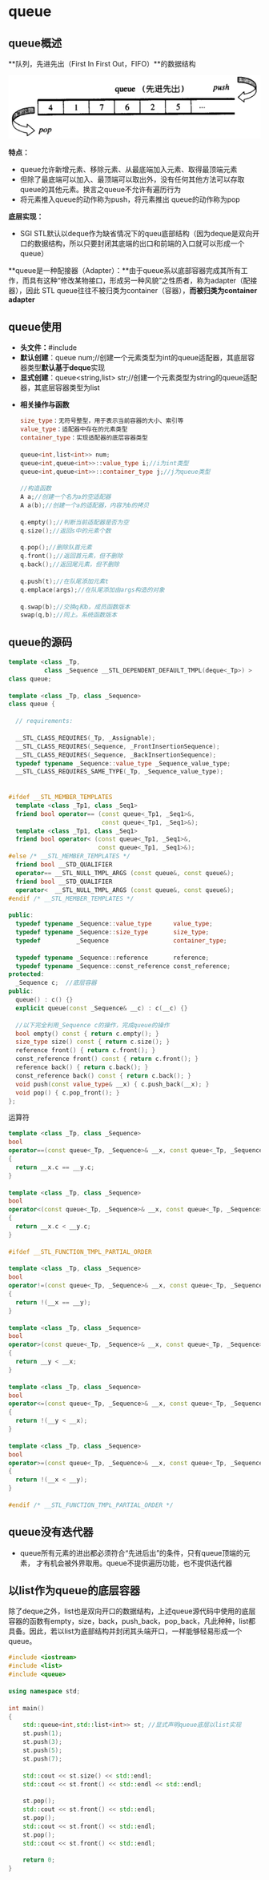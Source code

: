 # queue

## queue概述

**队列，先进先出（First In First Out，FIFO）**的数据结构

![queue的结构](./../img/queue的结构.png)

**特点：**

- queue允许新增元素、移除元素、从最底端加入元素、取得最顶端元素
- 但除了最底端可以加入、最顶端可以取出外，没有任何其他方法可以存取queue的其他元素。换言之queue不允许有遍历行为
- 将元素推入queue的动作称为push，将元素推出 queue的动作称为pop

**底层实现：**

- SGI STL默认以deque作为缺省情况下的queu底部结构（因为deque是双向开口的数据结构，所以只要封闭其底端的出口和前端的入口就可以形成一个queue）

**queue是一种配接器（Adapter）：**由于queue系以底部容器完成其所有工作，而具有这种“修改某物接口，形成另一种风貌”之性质者，称为adapter（配接器），因此 STL queue往往不被归类为container（容器），**而被归类为container adapter**

## queue使用

- **头文件：**#include<queue>
- **默认创建**：queue<int> num;//创建一个元素类型为int的queue适配器，其底层容器类型**默认基于deque**实现
- **显式创建**：queue<string,list<string>> str;//创建一个元素类型为string的queue适配器，其底层容器类型为list

* **相关操作与函数**

  ```c++
  size_type：无符号整型，用于表示当前容器的大小、索引等
  value_type：适配器中存在的元素类型
  container_type：实现适配器的底层容器类型
   
  queue<int,list<int>> num;
  queue<int,queue<int>>::value_type i;//i为int类型
  queue<int,queue<int>>::container_type j;//j为queue类型
  
  //构造函数
  A a;//创建一个名为a的空适配器
  A a(b);//创建一个a的适配器，内容为b的拷贝
  
  q.empty();//判断当前适配器是否为空
  q.size();//返回s中的元素个数
   
  q.pop();//删除队首元素
  q.front();//返回首元素，但不删除
  q.back();//返回尾元素，但不删除
   
  q.push(t);//在队尾添加元素t
  q.emplace(args);//在队尾添加由args构造的对象
   
  q.swap(b);//交换q和b。成员函数版本
  swap(q,b);//同上。系统函数版本
  ```

## queue的源码

```c++
template <class _Tp, 
          class _Sequence __STL_DEPENDENT_DEFAULT_TMPL(deque<_Tp>) >
class queue;

template <class _Tp, class _Sequence>
class queue {

  // requirements:

  __STL_CLASS_REQUIRES(_Tp, _Assignable);
  __STL_CLASS_REQUIRES(_Sequence, _FrontInsertionSequence);
  __STL_CLASS_REQUIRES(_Sequence, _BackInsertionSequence);
  typedef typename _Sequence::value_type _Sequence_value_type;
  __STL_CLASS_REQUIRES_SAME_TYPE(_Tp, _Sequence_value_type);


#ifdef __STL_MEMBER_TEMPLATES 
  template <class _Tp1, class _Seq1>
  friend bool operator== (const queue<_Tp1, _Seq1>&,
                          const queue<_Tp1, _Seq1>&);
  template <class _Tp1, class _Seq1>
  friend bool operator< (const queue<_Tp1, _Seq1>&,
                         const queue<_Tp1, _Seq1>&);
#else /* __STL_MEMBER_TEMPLATES */
  friend bool __STD_QUALIFIER
  operator== __STL_NULL_TMPL_ARGS (const queue&, const queue&);
  friend bool __STD_QUALIFIER
  operator<  __STL_NULL_TMPL_ARGS (const queue&, const queue&);
#endif /* __STL_MEMBER_TEMPLATES */

public:
  typedef typename _Sequence::value_type      value_type;
  typedef typename _Sequence::size_type       size_type;
  typedef          _Sequence                  container_type;

  typedef typename _Sequence::reference       reference;
  typedef typename _Sequence::const_reference const_reference;
protected:
  _Sequence c;  //底层容器
public:
  queue() : c() {}
  explicit queue(const _Sequence& __c) : c(__c) {}

  //以下完全利用_Sequence c的操作，完成queue的操作
  bool empty() const { return c.empty(); }
  size_type size() const { return c.size(); }
  reference front() { return c.front(); }
  const_reference front() const { return c.front(); }
  reference back() { return c.back(); }
  const_reference back() const { return c.back(); }
  void push(const value_type& __x) { c.push_back(__x); }
  void pop() { c.pop_front(); }
};
```

运算符

```c++
template <class _Tp, class _Sequence>
bool 
operator==(const queue<_Tp, _Sequence>& __x, const queue<_Tp, _Sequence>& __y)
{
  return __x.c == __y.c;
}

template <class _Tp, class _Sequence>
bool
operator<(const queue<_Tp, _Sequence>& __x, const queue<_Tp, _Sequence>& __y)
{
  return __x.c < __y.c;
}

#ifdef __STL_FUNCTION_TMPL_PARTIAL_ORDER

template <class _Tp, class _Sequence>
bool
operator!=(const queue<_Tp, _Sequence>& __x, const queue<_Tp, _Sequence>& __y)
{
  return !(__x == __y);
}

template <class _Tp, class _Sequence>
bool 
operator>(const queue<_Tp, _Sequence>& __x, const queue<_Tp, _Sequence>& __y)
{
  return __y < __x;
}

template <class _Tp, class _Sequence>
bool 
operator<=(const queue<_Tp, _Sequence>& __x, const queue<_Tp, _Sequence>& __y)
{
  return !(__y < __x);
}

template <class _Tp, class _Sequence>
bool 
operator>=(const queue<_Tp, _Sequence>& __x, const queue<_Tp, _Sequence>& __y)
{
  return !(__x < __y);
}

#endif /* __STL_FUNCTION_TMPL_PARTIAL_ORDER */
```

## queue没有迭代器

- queue所有元素的进出都必须符合“先进后出”的条件，只有queue顶端的元素， 才有机会被外界取用。queue不提供遍历功能，也不提供迭代器

## 以list作为queue的底层容器

除了deque之外，list也是双向开口的数据结构，上述queue源代码中使用的底层容器的函数有empty，size，back，push_back，pop_back，凡此种种，list都具备。因此，若以list为底部结构并封闭其头端开口，一样能够轻易形成一个queue。

```c++
#include <iostream>
#include <list>
#include <queue>
 
using namespace std;
 
int main()
{
	std::queue<int,std::list<int>> st; //显式声明queue底层以list实现
	st.push(1);
	st.push(3);
	st.push(5);
	st.push(7);
 
	std::cout << st.size() << std::endl;
	std::cout << st.front() << std::endl << std::endl;
 
	st.pop();
	std::cout << st.front() << std::endl;
	st.pop();
	std::cout << st.front() << std::endl;
	st.pop();
	std::cout << st.front() << std::endl;
 
	return 0;
}
```

